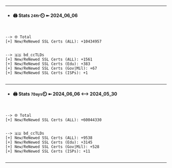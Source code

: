 

---
- #### 🖨️ **Stats** `24Hr`⏲️ ➼ 2024_06_06
```console


--> 🌐 Total
[+] New/ReNewed SSL Certs (ALL): +10434957


--> 🇧🇩 bd_ccTLDs
[+] New/ReNewed SSL Certs (ALL): +1561
[+] New/ReNewed SSL Certs (Edu): +383
[+] New/ReNewed SSL Certs (Gov|Mil): +67
[+] New/ReNewed SSL Certs (ISPs): +1


```

---
- #### 🖨️ **Stats** `7Days`⏲️ ➼ 2024_06_06 <--> 2024_05_30
```console


--> 🌐 Total
[+] New/ReNewed SSL Certs (ALL): +60044330


--> 🇧🇩 bd_ccTLDs
[+] New/ReNewed SSL Certs (ALL): +9538
[+] New/ReNewed SSL Certs (Edu): +3145
[+] New/ReNewed SSL Certs (Gov|Mil): +528
[+] New/ReNewed SSL Certs (ISPs): +11


```

---

